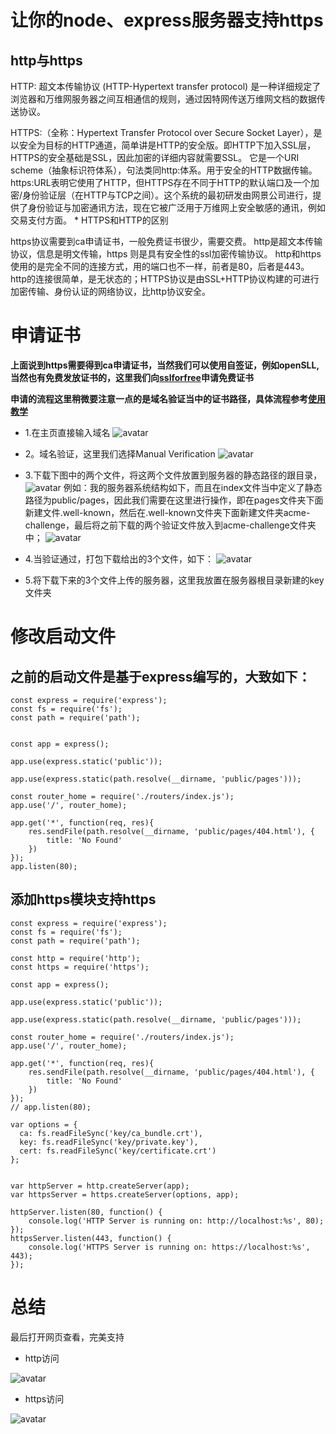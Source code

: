 # 让你的node、express服务器支持https

## http与https


HTTP: 超文本传输协议 (HTTP-Hypertext transfer protocol) 是一种详细规定了浏览器和万维网服务器之间互相通信的规则，通过因特网传送万维网文档的数据传送协议。

HTTPS:（全称：Hypertext Transfer Protocol over Secure Socket Layer），是以安全为目标的HTTP通道，简单讲是HTTP的安全版。即HTTP下加入SSL层，HTTPS的安全基础是SSL，因此加密的详细内容就需要SSL。 它是一个URI scheme（抽象标识符体系），句法类同http:体系。用于安全的HTTP数据传输。https:URL表明它使用了HTTP，但HTTPS存在不同于HTTP的默认端口及一个加密/身份验证层（在HTTP与TCP之间）。这个系统的最初研发由网景公司进行，提供了身份验证与加密通讯方法，现在它被广泛用于万维网上安全敏感的通讯，例如交易支付方面。
*
HTTPS和HTTP的区别

https协议需要到ca申请证书，一般免费证书很少，需要交费。
http是超文本传输协议，信息是明文传输，https 则是具有安全性的ssl加密传输协议。
http和https使用的是完全不同的连接方式，用的端口也不一样，前者是80，后者是443。
http的连接很简单，是无状态的；HTTPS协议是由SSL+HTTP协议构建的可进行加密传输、身份认证的网络协议，比http协议安全。

# 申请证书

**上面说到https需要得到ca申请证书，当然我们可以使用自签证，例如openSLL,当然也有免费发放证书的，这里我们向[sslforfree](https://www.sslforfree.com)申请免费证书**

**申请的流程这里稍微要注意一点的是域名验证当中的证书路径，具体流程参考[使用教学](http://www.chinaz.com/web/2016/0216/504896.shtml)**

+ 1.在主页直接输入域名
![avatar](https://raw.githubusercontent.com/hustchenshu/static_source/master/blog/images//cer_1.png)

+ 2。域名验证，这里我们选择Manual Verification
![avatar](https://raw.githubusercontent.com/hustchenshu/static_source/master/blog/images//cer-2.png)

+ 3.下载下图中的两个文件，将这两个文件放置到服务器的静态路径的跟目录，
![avatar](https://raw.githubusercontent.com/hustchenshu/static_source/master/blog/images//cer-3.png)
例如：我的服务器系统结构如下，而且在index文件当中定义了静态路径为public/pages，因此我们需要在这里进行操作，即在pages文件夹下面新建文件.well-known，然后在.well-known文件夹下面新建文件夹acme-challenge，最后将之前下载的两个验证文件放入到acme-challenge文件夹中；
![avatar](https://raw.githubusercontent.com/hustchenshu/static_source/master/blog/images//cer-4.png)
+ 4.当验证通过，打包下载给出的3个文件，如下：
![avatar](https://raw.githubusercontent.com/hustchenshu/static_source/master/blog/images//cer-5.png)
+ 5.将下载下来的3个文件上传的服务器，这里我放置在服务器根目录新建的key文件夹

# 修改启动文件

## 之前的启动文件是基于express编写的，大致如下：
```
const express = require('express');
const fs = require('fs');
const path = require('path');


const app = express();

app.use(express.static('public'));

app.use(express.static(path.resolve(__dirname, 'public/pages')));

const router_home = require('./routers/index.js');
app.use('/', router_home);

app.get('*', function(req, res){
    res.sendFile(path.resolve(__dirname, 'public/pages/404.html'), {
        title: 'No Found'
    })
});
app.listen(80);
```

## 添加https模块支持https
```
const express = require('express');
const fs = require('fs');
const path = require('path');

const http = require('http');
const https = require('https');

const app = express();

app.use(express.static('public'));

app.use(express.static(path.resolve(__dirname, 'public/pages')));

const router_home = require('./routers/index.js');
app.use('/', router_home);

app.get('*', function(req, res){
    res.sendFile(path.resolve(__dirname, 'public/pages/404.html'), {
        title: 'No Found'
    })
});
// app.listen(80);

var options = {
  ca: fs.readFileSync('key/ca_bundle.crt'),
  key: fs.readFileSync('key/private.key'),
  cert: fs.readFileSync('key/certificate.crt')
};


var httpServer = http.createServer(app);
var httpsServer = https.createServer(options, app);

httpServer.listen(80, function() {
    console.log('HTTP Server is running on: http://localhost:%s', 80);
});
httpsServer.listen(443, function() {
    console.log('HTTPS Server is running on: https://localhost:%s', 443);
});

```

# 总结
最后打开网页查看，完美支持

+ http访问

![avatar](https://raw.githubusercontent.com/hustchenshu/static_source/master/blog/images//cer-6.png)

+ https访问

![avatar](https://raw.githubusercontent.com/hustchenshu/static_source/master/blog/images//cer-7.png)





